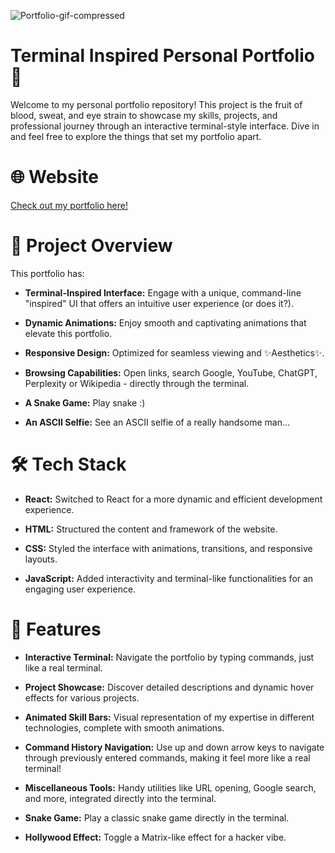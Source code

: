 ![Portfolio-gif-compressed](https://media2.giphy.com/media/v1.Y2lkPTc5MGI3NjExcXhyeGFheXAweDVxeDc5bWxsbzFiaXl0NDJyaGRtdTZsZjN5M3NhcyZlcD12MV9pbnRlcm5hbF9naWZfYnlfaWQmY3Q9Zw/rcSb8JGkY6fVDWDpBS/giphy.gif)

# Terminal Inspired Personal Portfolio 🌟
Welcome to my personal portfolio repository! This project is the fruit of blood, sweat, and eye strain to showcase my skills, projects, and professional journey through an interactive terminal-style interface. Dive in and feel free to explore the things that set my portfolio apart.

# 🌐 Website
[Check out my portfolio here!](https://kuberwastaken.github.io/)

# 📂 Project Overview
This portfolio has:

- **Terminal-Inspired Interface:** Engage with a unique, command-line "inspired" UI that offers an intuitive user experience (or does it?).

- **Dynamic Animations:** Enjoy smooth and captivating animations that elevate this portfolio.

- **Responsive Design:** Optimized for seamless viewing and ✨Aesthetics✨.

- **Browsing Capabilities:** Open links, search Google, YouTube, ChatGPT, Perplexity or Wikipedia - directly through the terminal.

- **A Snake Game:** Play snake :)

- **An ASCII Selfie:** See an ASCII selfie of a really handsome man...

# 🛠️ Tech Stack
- **React:** Switched to React for a more dynamic and efficient development experience.

- **HTML:** Structured the content and framework of the website.

- **CSS:** Styled the interface with animations, transitions, and responsive layouts.

- **JavaScript:** Added interactivity and terminal-like functionalities for an engaging user experience.

# 📜 Features
- **Interactive Terminal:** Navigate the portfolio by typing commands, just like a real terminal.

- **Project Showcase:** Discover detailed descriptions and dynamic hover effects for various projects.

- **Animated Skill Bars:** Visual representation of my expertise in different technologies, complete with smooth animations.

- **Command History Navigation:** Use up and down arrow keys to navigate through previously entered commands, making it feel more like a real terminal!

- **Miscellaneous Tools:** Handy utilities like URL opening, Google search, and more, integrated directly into the terminal.

- **Snake Game:** Play a classic snake game directly in the terminal.

- **Hollywood Effect:** Toggle a Matrix-like effect for a hacker vibe.

